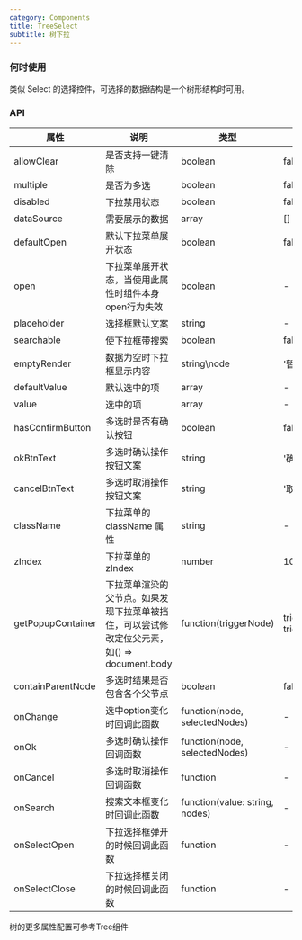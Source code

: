 ```yaml
---
category: Components
title: TreeSelect
subtitle: 树下拉
---
```


### 何时使用
类似 Select 的选择控件，可选择的数据结构是一个树形结构时可用。
### API
| 属性 | 说明 | 类型 | 默认值 |
| --- | --- | --- | --- |
| allowClear | 是否支持一键清除 | boolean | false |
| multiple | 是否为多选 | boolean | false |
| disabled | 下拉禁用状态 | boolean | false |
| dataSource | 需要展示的数据 | array | [] |
| defaultOpen | 默认下拉菜单展开状态 | boolean | false |
| open | 下拉菜单展开状态，当使用此属性时组件本身open行为失效 | boolean | - |
| placeholder | 选择框默认文案 | string | - |
| searchable | 使下拉框带搜索 | boolean | false |
| emptyRender | 数据为空时下拉框显示内容 | string\node | '暂时没有数据' |
| defaultValue | 默认选中的项 | array | - |
| value | 选中的项 | array | - |
| hasConfirmButton | 多选时是否有确认按钮 | boolean | false |
| okBtnText | 多选时确认操作按钮文案| string | '确认' |
| cancelBtnText | 多选时取消操作按钮文案 | string | '取消' |
| className | 下拉菜单的 className 属性 | string | - |
| zIndex | 下拉菜单的 zIndex | number | 1050 |
| getPopupContainer | 下拉菜单渲染的父节点。如果发现下拉菜单被挡住，可以尝试修改定位父元素，如() => document.body | function(triggerNode) | triggerNode => triggerNode.parentElement |
| containParentNode | 多选时结果是否包含各个父节点 | boolean | false |
| onChange | 选中option变化时回调此函数 | function(node, selectedNodes) | - |
| onOk | 多选时确认操作回调函数| function(node, selectedNodes) | - |
| onCancel | 多选时取消操作回调函数 | function | - |
| onSearch | 搜索文本框变化时回调此函数 | function(value: string, nodes) | - |
| onSelectOpen | 下拉选择框弹开的时候回调此函数 | function | - |
| onSelectClose | 下拉选择框关闭的时候回调此函数 | function | - |
树的更多属性配置可参考Tree组件